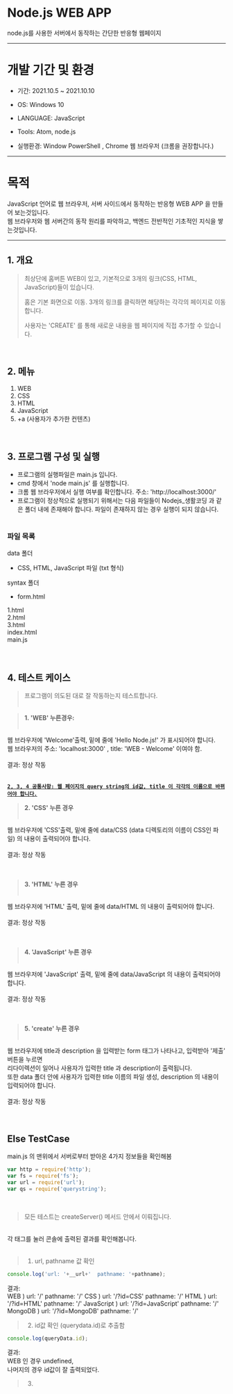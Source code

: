 # Node.js WEB APP
node.js를 사용한 서버에서 동작하는 간단한 반응형 웹페이지

------------------
# 개발 기간 및 환경

+ 기간: 2021.10.5 ~ 2021.10.10
 
+ OS: Windows 10

+ LANGUAGE: JavaScript

+ Tools: Atom, node.js

+ 실행환경: Window PowerShell , Chrome 웹 브라우저  (크롬을 권장합니다.)
------------------
# 목적

JavaScript 언어로 웹 브라우저, 서버 사이드에서 동작하는 반응형 WEB APP 을 만들어 보는것입니다.<br>
웹 브라우저와 웹 서버간의 동작 원리를 파악하고, 백엔드 전반적인 기초적인 지식을 쌓는것입니다.
<br>

-------------------
## 1. 개요
> 최상단에 홈버튼 WEB이 있고, 기본적으로 3개의 링크(CSS, HTML, JavaScript)들이 있습니다.  
>   
> 홈은 기본 화면으로 이동. 3개의 링크를 클릭하면 해당하는 각각의 페이지로 이동합니다.   
> 
> 사용자는 'CREATE' 를 통해 새로운 내용을 웹 페이지에 직접 추가할 수 있습니다.    
<br>

## 2. 메뉴
1. WEB
2. CSS
3. HTML
4. JavaScript
5. +a (사용자가 추가한 컨텐츠)
<br>

## 3. 프로그램 구성 및 실행

- 프로그램의 실행파일은 main.js 입니다.<br>
- cmd 창에서 'node main.js' 를 실행합니다.<br>
- 크롬 웹 브라우저에서 실행 여부를 확인합니다.  주소: 'http://localhost:3000/'<br>
- 프로그램이 정상적으로 실행되기 위해서는 다음 파일들이 Nodejs_생활코딩 과 같은 폴더 내에 존재해야 합니다. 파일이 존재하지 않는 경우 실행이 되지 않습니다.<br><br>

### 파일 목록<br>
data 폴더
- CSS, HTML, JavaScript 파일 (txt 형식)

syntax 폴더
- form.html<br>

1.html<br>
2.html<br>
3.html <br>
index.html<br>
main.js<br>
<br>
<br>

## 4. 테스트 케이스
> 프로그램이 의도된 대로 잘 작동하는지 테스트합니다.<br><br>

> **1. 'WEB' 누른경우:**<br><br>

웹 브라우저에 'Welcome'출력, 밑에 줄에 'Hello Node.js!' 가 표시되어야 합니다.<br>웹 브라우저의 주소: 'localhost:3000' , title: 'WEB - Welcome' 이여야 함.<br><br>
결과: 정상 작동<br><br>

**<u>`2, 3, 4 공통사항: 웹 페이지의 query string의 id값, title 이 각각의 이름으로 바뀌어야 합니다.`</u><br>**


> **2. 'CSS' 누른 경우** <br><br>

웹 브라우저에 'CSS'출력, 밑에 줄에  data/CSS (data 디렉토리의 이름이 CSS인 파일) 의 내용이 출력되어야 합니다.<br><br>
결과: 정상 작동<br><br><br>

> **3. 'HTML' 누른 경우**<br><br>

웹 브라우저에 'HTML' 출력, 밑에 줄에  data/HTML 의 내용이 출력되어야 합니다.<br><br>
결과: 정상 작동 <br><br><br>

> **4. 'JavaScript' 누른 경우**<br><br>

웹 브라우저에 'JavaScript' 출력, 밑에 줄에 data/JavaScript 의 내용이 출력되어야 합니다.<br><br>
결과: 정상 작동 <br><br><br>

> **5. 'create' 누른 경우**<br><br>

웹 브라우저에 title과 description 을 입력받는 form 태그가 나타나고, 입력받아 '제출' 버튼을 누르면<br>
리다이렉션이 일어나 사용자가 입력한 title 과 description이 출력됩니다. <br>
또한 data 폴더 안에 사용자가 입력한 title 이름의 파일 생성, description 의 내용이 입력되어야 합니다.<br><br>
결과: 정상 작동 <br><br><br>

## **Else TestCase**

main.js 의 맨위에서 서버로부터 받아온 4가지 정보들을 확인해봄

```javascript
var http = require('http');
var fs = require('fs');
var url = require('url');
var qs = require('querystring');
```
<br>

>모든 테스트는 createServer() 메서드 안에서 이뤄집니다.
<br>
각 태그를 눌러 콘솔에 출력된 결과를 확인해봅니다.<br><br>

> 1. url, pathname 값 확인

```javascript
console.log('url: '+__url+'  pathname: '+pathname);
```

결과: <br>
WEB ) url: '/'  pathname: '/'
CSS ) url: '/?id=CSS'  pathname: '/'
HTML ) url: '/?id=HTML'  pathname: '/'
JavaScript ) url: '/?id=JavaScript'  pathname: '/' 
MongoDB ) url: '/?id=MongoDB'  pathname: '/'
<br>

> 2. id값 확인 (querydata.id)로 추출함     

```javascript
console.log(queryData.id);
```
결과: <br>
WEB 인 경우 undefined, <br>
나머지의 경우 id값이 잘 출력되었다.

>3.

